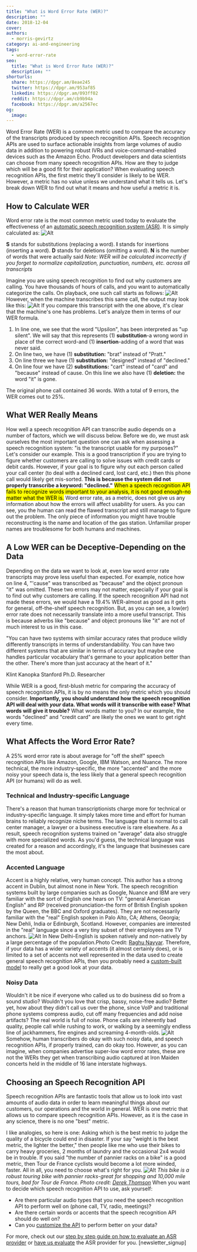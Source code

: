 ```yaml
---
title: "What is Word Error Rate (WER)?"
description: ""
date: 2018-12-04
cover: 
authors:
  - morris-gevirtz
category: ai-and-engineering
tags:
  - word-error-rate
seo:
  title: "What is Word Error Rate (WER)?"
  description: ""
shorturls:
  share: https://dpgr.am/8eae245
  twitter: https://dpgr.am/953af85
  linkedin: https://dpgr.am/093ff02
  reddit: https://dpgr.am/cb9b94a
  facebook: https://dpgr.am/a2567ec
og:
  image: 
---
```


Word Error Rate (WER) is a common metric used to compare the accuracy of the transcripts produced by speech recognition APIs. Speech recognition APIs are used to surface actionable insights from large volumes of audio data in addition to powering robust IVRs and voice-command-enabled devices such as the Amazon Echo. Product developers and data scientists can choose from many speech recognition APIs. How are they to judge which will be a good fit for their application? When evaluating speech recognition APIs, the first metric they'll consider is likely to be WER. However, a metric has no value unless we understand what it tells us. Let's break down WER to find out what it means and how useful a metric it is.

## How to Calculate WER

Word error rate is the most common metric used today to evaluate the effectiveness of an [automatic speech recognition system (ASR)](https://blog.deepgram.com/what-is-asr/). It is simply calculated as: ![Alt](/wp-content/uploads/2018/12/wer-1.jpg)

**S** stands for substitutions (replacing a word). **I** stands for insertions (inserting a word). **D** stands for deletions (omitting a word). **N** is the number of words that were actually said _Note: WER will be calculated incorrectly if you forget to normalize capitalization, punctuation, numbers, etc. across all transcripts_

Imagine you are using speech recognition to find out why customers are calling. You have thousands of hours of calls, and you want to automatically categorize the calls. On playback, one such call starts as follows: ![Alt](/wp-content/uploads/2018/12/creditcardcall-1.jpg) However, when the machine transcribes this same call, the output may look like this: ![Alt](/wp-content/uploads/2018/12/transcript_creditcardcall-1.jpg) If you compare this transcript with the one above, it's clear that the machine's one has problems. Let's analyze them in terms of our WER formula.

1.  In line one, we see that the word "Upsilon", has been interpreted as "up silent". We will say that this represents (1) **substitution**-a wrong word in place of the correct word-and (1) **insertion**-adding of a word that was never said.
2.  On line two, we have (1) **substitution:** "brat" instead of "Pratt."
3.  On line three we have (1) **substitution:** "designed" instead of "declined."
4.  On line four we have (2) **substitutions:** "cart" instead of "card" and "because" instead of cause. On this line we also have (1) **deletion:** the word "it" is gone.

The original phone call contained 36 words. With a total of 9 errors, the WER comes out to 25%.

## What WER Really Means

How well a speech recognition API can transcribe audio depends on a number of factors, which we will discuss below. Before we do, we must ask ourselves the most important question one can ask when assessing a speech recognition system: "is the transcript usable for my purposes?" Let's consider our example. This is a good transcription if you are trying to figure whether customers are calling to solve issues with credit cards or debit cards. However, if your goal is to figure why out each person called your call center (to deal with a declined card, lost card, etc.) then this phone call would likely get mis-sorted. **This is because the system did not properly transcribe a keyword: "declined."** <mark>When a speech recognition API fails to recognize words important to your analysis, it is not good enough-no matter what the WER is.</mark> Word error rate, as a metric, does not give us any information about how the errors will affect usability for users. As you can see, you the human can read the flawed transcript and still manage to figure out the problem. The only piece of information you might have trouble reconstructing is the name and location of the gas station. Unfamiliar proper names are troublesome for both humans and machines.

## A Low WER can be Deceptive-Depending on the Data

Depending on the data we want to look at, even low word error rate transcripts may prove less useful than expected. For example, notice how on line 4, "'cause" was transcribed as "because" and the object pronoun "it" was omitted. These two errors may not matter, especially if your goal is to find out why customers are calling. If the speech recognition API had not made these errors, we would have a 19.4% WER-almost as good as it gets for general, off-the-shelf speech recognition. But, as you can see, a low(er) error rate does not necessarily translate into a more useful transcript. This is because adverbs like "because" and object pronouns like "it" are not of much interest to us in this case.

"You can have two systems with similar accuracy rates that produce wildly differently transcripts in terms of understandability. You can have two different systems that are similar in terms of accuracy but maybe one handles particular vocabulary that's germane to your application better than the other. There's more than just accuracy at the heart of it."

Klint Kanopka Stanford Ph.D. Researcher

While WER is a good, first-blush metric for comparing the accuracy of speech recognition APIs, it is by no means the only metric which you should consider. **Importantly, you should understand how the speech recognition API will deal with _your_ data. What words will it transcribe with ease? What words will give it trouble?** What words matter to you? In our example, the words "declined" and "credit card" are likely the ones we want to get right every time.

## What Affects the Word Error Rate?

A 25% word error rate is about average for "off the shelf" speech recognition APIs like Amazon, Google, IBM Watson, and Nuance. The more technical, the more industry-specific, the more "accented" and the more noisy your speech data is, the less likely that a general speech recognition API (or humans) will do as well.

### Technical and Industry-specific Language

There's a reason that human transcriptionists charge more for technical or industry-specific language. It simply takes more time and effort for human brains to reliably recognize niche terms. The language that is normal to call center manager, a lawyer or a business executive is rare elsewhere. As a result, speech recognition systems trained on "average" data also struggle with more specialized words. As you'd guess, the technical language was created for a reason and accordingly, it's the language that businesses care the most about.

### Accented Language

Accent is a highly relative, very human concept. This author has a strong accent in Dublin, but almost none in New York. The speech recognition systems built by large companies such as Google, Nuance and IBM are very familiar with the sort of English one hears on TV: "general American English" and RP (received pronunciation-the form of British English spoken by the Queen, the BBC and Oxford graduates). They are not necessarily familiar with the "real" English spoken in Palo Alto, CA; Athens, Georgia; New Dehli, India or Edinburgh, Scotland. However, companies are interested in the "real" language since a very tiny subset of their employees are TV anchors. ![Alt](/wp-content/uploads/2018/12/raghu-nayyar-501556-unsplash-1.jpg) In New Delhi-English is spoken natively and non-natively by a large percentage of the population.Photo Credit: [Raghu Nayyar](https://unsplash.com/photos/EpAq2EE-shg). Therefore, if your data has a wider variety of accents (it almost certainly does), or is limited to a set of accents not well represented in the data used to create general speech recognition APIs, then you probably need a [custom-built model](https://deepgram.com/product/train/) to really get a good look at your data.

### Noisy Data

Wouldn't it be nice if everyone who called us to do business did so from a sound studio? Wouldn't you love that crisp, bassy, noise-free audio? Better yet, how about they didn't call us over the phone, since VoIP and traditional phone systems compress audio, cut off many frequencies and add noise artifacts? The real world is full of noise. Phone calls are inherently bad quality, people call while rushing to work, or walking by a seemingly endless line of jackhammers, fire engines and screaming 4-month-olds. ![Alt](/wp-content/uploads/2018/12/baby-firetruck-jackhammer.jpg) Somehow, human transcribers do okay with such noisy data, and speech recognition APIs, if properly trained, can do okay too. However, as you can imagine, when companies advertise super-low word error rates, these are not the WERs they get when transcribing audio captured at Iron Maiden concerts held in the middle of 16 lane interstate highways.

## Choosing an Speech Recognition API

Speech recognition APIs are fantastic tools that allow us to look into vast amounts of audio data in order to learn meaningful things about our customers, our operations and the world in general. WER is one metric that allows us to compare speech recognition APIs. However, as it is the case in any science, there is no one "best" metric. 

<whitepaperpromo whitepaper="latest"></whitepaperpromo>

I like analogies, so here is one: Asking which is the best metric to judge the quality of a bicycle could end in disaster. If your say "weight is the best metric, the lighter the better," then people like me who use their bikes to carry heavy groceries, 2 months of laundry and the occasional 2x4 would be in trouble. If you said "the number of pannier racks on a bike" is a good metric, then Tour de France cyclists would become a lot more winded, faster. All in all, you need to choose what's right for you. ![Alt](/wp-content/uploads/2018/12/derek-thomson-271991-unsplash.jpg) _This bike is a robust touring bike with pannier racks-great for shopping and 10,000 mile tours, bad for Tour de France. Photo credit: [Derek Thomson](https://unsplash.com/photos/AJ-7QpXV9U4)_ When you want to decide which speech recognition API to use, ask yourself:

*   Are there particular audio types that you need the speech recognition API to perform well on (phone call, TV, radio, meetings)?
*   Are there certain words or accents that the speech recognition API should do well on?
*   Can you [customize the API](https://deepgram.com/product/train/) to perform better on your data?

For more, check out our [step by step guide on how to evaluate an ASR provider](https://blog.deepgram.com/how-to-test-automatic-speech-recognition-asr-providers-for-your-business/) or [have us evaluate](https://deepgram.com/contact-us) the ASR provider for you. [newsletter_signup]
